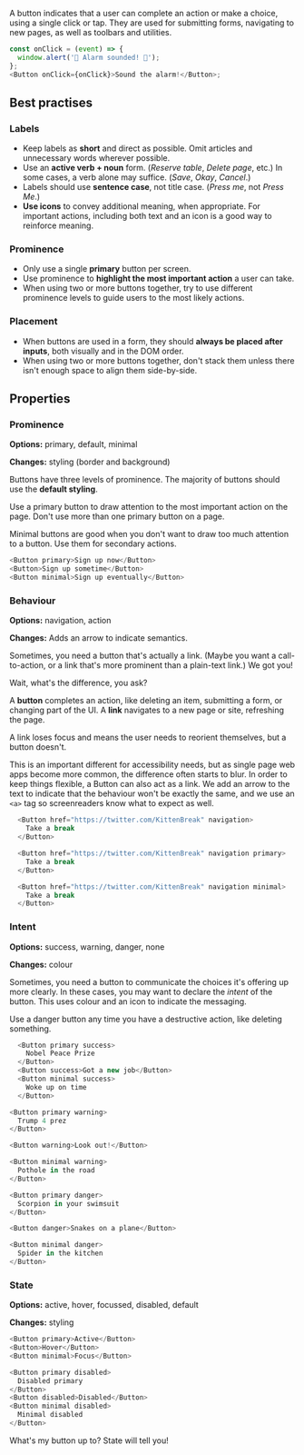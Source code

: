 A button indicates that a user can complete an action or make a choice, using a single click or tap. They are used for submitting forms, navigating to new pages, as well as toolbars and utilities.

```js
const onClick = (event) => {
  window.alert('🚨 Alarm sounded! 🚨');
};
<Button onClick={onClick}>Sound the alarm!</Button>;
```

## Best practises

### Labels

- Keep labels as **short** and direct as possible. Omit articles and unnecessary words wherever possible.
- Use an **active verb + noun** form. (_Reserve table_, _Delete page_, etc.) In some cases, a verb alone may suffice. (_Save_, _Okay_, _Cancel_.)
- Labels should use **sentence case**, not title case. (_Press me_, not _Press Me_.)
- **Use icons** to convey additional meaning, when appropriate. For important actions, including both text and an icon is a good way to reinforce meaning.

### Prominence

- Only use a single **primary** button per screen.
- Use prominence to **highlight the most important action** a user can take.
- When using two or more buttons together, try to use different prominence levels to guide users to the most likely actions.

### Placement

- When buttons are used in a form, they should **always be placed after inputs**, both visually and in the DOM order.
- When using two or more buttons together, don't stack them unless there isn't enough space to align them side-by-side.

## Properties

### Prominence

**Options:** primary, default, minimal

**Changes:** styling (border and background)

Buttons have three levels of prominence. The majority of buttons should use the **default styling**.

Use a primary button to draw attention to the most important action on the page. Don't use more than one primary button on a page.

Minimal buttons are good when you don't want to draw too much attention to a button. Use them for secondary actions.

```js
<Button primary>Sign up now</Button>
<Button>Sign up sometime</Button>
<Button minimal>Sign up eventually</Button>
```

### Behaviour

**Options:** navigation, action

**Changes:** Adds an arrow to indicate semantics.

Sometimes, you need a button that's actually a link. (Maybe you want a call-to-action, or a link that's more prominent than a plain-text link.) We got you!

Wait, what's the difference, you ask?

A **button** completes an action, like deleting an item, submitting a form, or changing part of the UI. A **link** navigates to a new page or site, refreshing the page.

A link loses focus and means the user needs to reorient themselves, but a button doesn't.

This is an important different for accessibility needs, but as single page web apps become more common, the difference often starts to blur. In order to keep things flexible, a Button can also act as a link. We add an arrow to the text to indicate that the behaviour won't be exactly the same, and we use an `<a>` tag so screenreaders know what to expect as well.

```js
  <Button href="https://twitter.com/KittenBreak" navigation>
    Take a break
  </Button>

  <Button href="https://twitter.com/KittenBreak" navigation primary>
    Take a break
  </Button>

  <Button href="https://twitter.com/KittenBreak" navigation minimal>
    Take a break
  </Button>
```

### Intent

**Options:** success, warning, danger, none

**Changes:** colour

Sometimes, you need a button to communicate the choices it's offering up more clearly. In these cases, you may want to declare the _intent_ of the button. This uses colour and an icon to indicate the messaging.

Use a danger button any time you have a destructive action, like deleting something.

```js
  <Button primary success>
    Nobel Peace Prize
  </Button>
  <Button success>Got a new job</Button>
  <Button minimal success>
    Woke up on time
  </Button>
```

```js
<Button primary warning>
  Trump 4 prez
</Button>

<Button warning>Look out!</Button>

<Button minimal warning>
  Pothole in the road
</Button>
```

```js
<Button primary danger>
  Scorpion in your swimsuit
</Button>

<Button danger>Snakes on a plane</Button>

<Button minimal danger>
  Spider in the kitchen
</Button>
```

### State

**Options:** active, hover, focussed, disabled, default

**Changes:** styling

```js
<Button primary>Active</Button>
<Button>Hover</Button>
<Button minimal>Focus</Button>
```

```js
<Button primary disabled>
  Disabled primary
</Button>
<Button disabled>Disabled</Button>
<Button minimal disabled>
  Minimal disabled
</Button>
```

What's my button up to? State will tell you!
